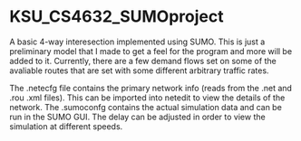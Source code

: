 # KSU_CS4632_SUMOproject

A basic 4-way interesection implemented using SUMO. This is just a preliminary model that I made to get a feel for the program and more will be added to it. Currently, there are a few demand flows set on some of the avaliable routes that are set with some different arbitrary traffic rates. 

The .netecfg file contains the primary network info (reads from the .net and .rou .xml files). This can be imported into netedit to view the details of the network. The .sumoconfg contains the actual simulation data and can be run in the SUMO GUI. The delay can be adjusted in order to view the simulation at different speeds. 
